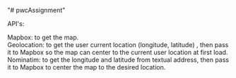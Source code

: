 "# pwcAssignment"   
  
API's:  
  
Mapbox: to get the map.  
Geolocation: to get the user current location (longitude, latitude) , then pass it to Mapbox so the map can center to the current user location at first load.  
Nominatim: to get the longitude and latitude from textual address, then pass it to Mapbox to center the map to the desired location.
